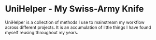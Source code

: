 # UniHelper - My Swiss-Army Knife
UniHelper is a collection of methods I use to mainstream my workflow across different projects.
It is an accumulation of little things I have found myself reusing throughout my years.
